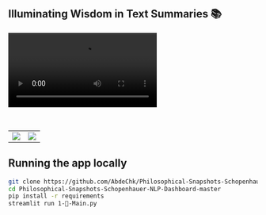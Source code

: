 ## Illuminating Wisdom in Text Summaries 📚

![Alt Text](./media/v1.mp4)

<br>
<table>
    <tr><td><img src="#"></td><td><img src="#"></td></tr>
</table>


## Running the app locally

```bash
git clone https://github.com/AbdeChk/Philosophical-Snapshots-Schopenhauer-NLP-Dashboard.git
cd Philosophical-Snapshots-Schopenhauer-NLP-Dashboard-master
pip install -r requirements
streamlit run 1-📖-Main.py
```
